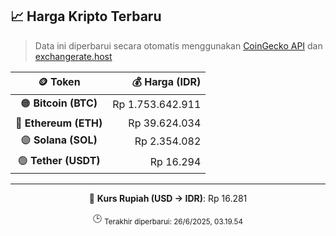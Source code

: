 

<!-- HARGA_KRIPTO -->
## 📈 Harga Kripto Terbaru

> Data ini diperbarui secara otomatis menggunakan [CoinGecko API](https://www.coingecko.com/) dan [exchangerate.host](https://exchangerate.host/)

<div align="center">

| 🪙 Token | 💰 Harga (IDR) |
|:------:|---------------:|
| 🟠 **Bitcoin (BTC)**   | Rp 1.753.642.911 |
| 🔵 **Ethereum (ETH)**  | Rp 39.624.034 |
| 🟣 **Solana (SOL)**    | Rp 2.354.082 |
| 🟢 **Tether (USDT)**   | Rp 16.294 |

---

💱 **Kurs Rupiah (USD → IDR)**: Rp 16.281

🕒 <sub>Terakhir diperbarui: 26/6/2025, 03.19.54</sub>

</div>
<!-- /HARGA_KRIPTO -->